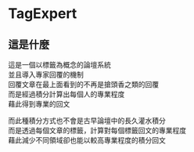 TagExpert
=========

這是什麼
-----------

這是一個以標籤為概念的論壇系統  
並且導入專家回覆的機制  
回覆文章在最上面看到的不再是搶頭香之類的回覆  
而是經過積分計算出每個人的專業程度  
藉此得到專業的回文  

而此種積分方式也不會是古早論壇中的長久灌水積分  
而是透過每個文章的標籤，計算對每個標籤回文的專業程度  
藉此減少不同領域卻也能以較高專業程度的積分回文  

